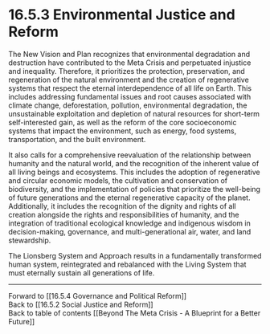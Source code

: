 # 16.5.3 Environmental Justice and Reform

The New Vision and Plan recognizes that environmental degradation and destruction have contributed to the Meta Crisis and perpetuated injustice and inequality. Therefore, it prioritizes the protection, preservation, and regeneration of the natural environment and the creation of regenerative systems that respect the eternal interdependence of all life on Earth. This includes addressing fundamental issues and root causes associated with climate change, deforestation, pollution, environmental degradation, the unsustainable exploitation and depletion of natural resources for short-term self-interested gain, as well as the reform of the core socioeconomic systems that impact the environment, such as energy, food systems, transportation, and the built environment.

It also calls for a comprehensive reevaluation of the relationship between humanity and the natural world, and the recognition of the inherent value of all living beings and ecosystems. This includes the adoption of regenerative and circular economic models, the cultivation and conservation of biodiversity, and the implementation of policies that prioritize the well-being of future generations and the eternal regenerative capacity of the planet. Additionally, it includes the recognition of the dignity and rights of all creation alongside the rights and responsibilities of humanity, and the integration of traditional ecological knowledge and indigenous wisdom in decision-making, governance, and multi-generational air, water, and land stewardship. 

The Lionsberg System and Approach results in a fundamentally transformed human system, reintegrated and rebalanced with the Living System that must eternally sustain all generations of life. 

___

Forward to [[16.5.4 Governance and Political Reform]]    
Back to [[16.5.2 Social Justice and Reform]]    
Back to table of contents [[Beyond The Meta Crisis - A Blueprint for a Better Future]] 